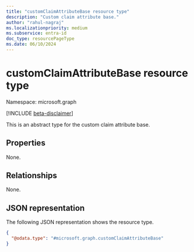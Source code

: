 ```yaml
---
title: "customClaimAttributeBase resource type"
description: "Custom claim attribute base."
author: "rahul-nagraj"
ms.localizationpriority: medium
ms.subservice: entra-id
doc_type: resourcePageType
ms.date: 06/10/2024
---
```


# customClaimAttributeBase resource type

Namespace: microsoft.graph

[!INCLUDE [beta-disclaimer](../../includes/beta-disclaimer.md)]

This is an abstract type for the custom claim attribute base.

## Properties
None.

## Relationships
None.

## JSON representation
The following JSON representation shows the resource type.
<!-- {
  "blockType": "resource",
  "@odata.type": "microsoft.graph.customClaimAttributeBase"
}
-->
``` json
{
  "@odata.type": "#microsoft.graph.customClaimAttributeBase"
}
```
